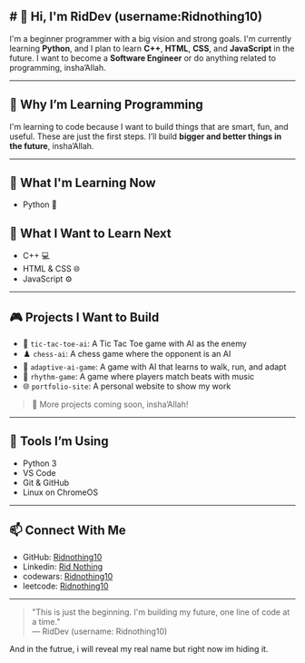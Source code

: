 ## # 👋 Hi, I'm RidDev (username:Ridnothing10)

I'm a beginner programmer with a big vision and strong goals. I'm currently learning **Python**, and I plan to learn **C++**, **HTML**, **CSS**, and **JavaScript** in the future. I want to become a **Software Engineer** or do anything related to programming, insha’Allah.

---

## 🎯 Why I’m Learning Programming

I'm learning to code because I want to build things that are smart, fun, and useful. These are just the first steps. I’ll build **bigger and better things in the future**, insha’Allah.

---

## 🧠 What I'm Learning Now
- Python 🐍

## 📘 What I Want to Learn Next
- C++ 💻
- HTML & CSS 🌐
- JavaScript ⚙️

---

## 🎮 Projects I Want to Build

- 🤖 `tic-tac-toe-ai`: A Tic Tac Toe game with AI as the enemy
- ♟️ `chess-ai`: A chess game where the opponent is an AI
- 🧠 `adaptive-ai-game`: A game with AI that learns to walk, run, and adapt
- 🥁 `rhythm-game`: A game where players match beats with music
- 🌐 `portfolio-site`: A personal website to show my work

> 📌 More projects coming soon, insha’Allah!

---

## 🧰 Tools I’m Using
- Python 3
- VS Code
- Git & GitHub
- Linux on ChromeOS

---

## 📫 Connect With Me
- GitHub: [Ridnothing10](https://github.com/Ridnothing10)
- Linkedin: [Rid Nothing](https://www.linkedin.com/in/rid-nothing-538120376/)
- codewars: [Ridnothing10](https://www.codewars.com/users/Ridnothing10)
- leetcode: [Ridnothing10](https://leetcode.com/u/ridnothing10/)
---

> "This is just the beginning. I'm building my future, one line of code at a time."  
> — RidDev (username: Ridnothing10)

And in the futrue, i will reveal my real name but right now im hiding it.
